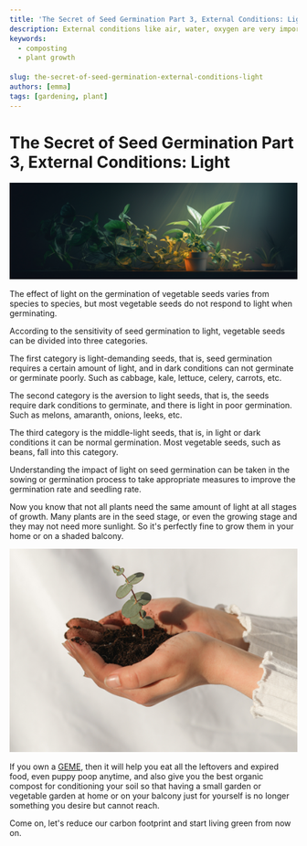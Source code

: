 ```yaml
---
title: 'The Secret of Seed Germination Part 3, External Conditions: Light'
description: External conditions like air, water, oxygen are very important for seed germination as external conditions
keywords:
  - composting
  - plant growth

slug: the-secret-of-seed-germination-external-conditions-light
authors: [emma]
tags: [gardening, plant]
---
```


# The Secret of Seed Germination Part 3, External Conditions: Light


![](./img/img.png)


The effect of light on the germination of vegetable seeds varies from species to species, but most vegetable seeds do 
not respond to light when germinating.
<!-- truncate -->
According to the sensitivity of seed germination to light, vegetable seeds can be divided into three categories.

The first category is light-demanding seeds, that is, seed germination requires a certain amount of light, and in dark 
conditions can not germinate or germinate poorly. Such as cabbage, kale, lettuce, celery, carrots, etc.

The second category is the aversion to light seeds, that is, the seeds require dark conditions to germinate, and there 
is light in poor germination. Such as melons, amaranth, onions, leeks, etc.

The third category is the middle-light seeds, that is, in light or dark conditions it can be normal germination. Most 
vegetable seeds, such as beans, fall into this category.

Understanding the impact of light on seed germination can be taken in the sowing or germination process to take appropriate 
measures to improve the germination rate and seedling rate.

Now you know that not all plants need the same amount of light at all stages of growth. Many plants are in the seed stage, 
or even the growing stage and they may not need more sunlight. So it's perfectly fine to grow them in your home or on a 
shaded balcony.

![](./img/img_1.png)

If you own a [GEME](https://www.geme.bio/product/geme), then it will help you eat all the leftovers and expired food, even puppy poop anytime, and also give 
you the best organic compost for conditioning your soil so that having a small garden or vegetable garden at home or on 
your balcony just for yourself is no longer something you desire but cannot reach.

Come on, let's reduce our carbon footprint and start living green from now on.
